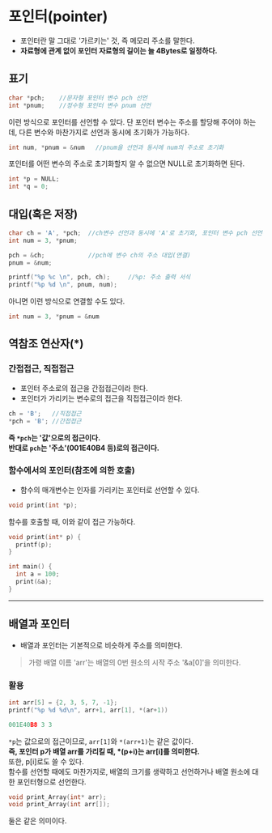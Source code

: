 # 포인터(pointer)
- 포인터란 말 그대로 '가르키는' 것, 즉 메모리 주소를 말한다.
- __자료형에 관계 없이 포인터 자료형의 길이는 늘 4Bytes로 일정하다.__

## 표기
``` c
char *pch;    //문자형 포인터 변수 pch 선언
int *pnum;    //정수형 포인터 변수 pnum 선언
```
이런 방식으로 포인터를 선언할 수 있다. 단 포인터 변수는 주소를 할당해 주어야 하는데, 다른 변수와 마찬가지로 선언과 동시에 초기화가 가능하다.
``` c
int num, *pnum = &num   //pnum을 선언과 동시에 num의 주소로 초기화
```
포인터를 어떤 변수의 주소로 초기화할지 알 수 없으면 NULL로 초기화하면 된다.
```c
int *p = NULL;
int *q = 0;
```

## 대입(혹은 저장)
```c
char ch = 'A', *pch;  //ch변수 선언과 동시에 'A'로 초기화, 포인터 변수 pch 선언
int num = 3, *pnum;

pch = &ch;            //pch에 변수 ch의 주소 대입(연결)
pnum = &num;  

printf("%p %c \n", pch, ch);     //%p: 주소 출력 서식
printf("%p %d \n", pnum, num);
```
아니면 이런 방식으로 연결할 수도 있다.
``` c
int num = 3, *pnum = &num
```

## 역참조 연산자(*)
### 간접접근, 직접접근
- 포인터 주소로의 접근을 간접접근이라 한다.
- 포인터가 가리키는 변수로의 접근을 직접접근이라 한다.
```c
ch = 'B';   //직접접근
*pch = 'B'; //간접접근
```
__즉 `*pch`는 '값'으로의 접근이다.__\
__반대로 `pch`는 '주소'(001E40B4 등)로의 접근이다.__

### 함수에서의 포인터(참조에 의한 호출)
- 함수의 매개변수는 인자를 가리키는 포인터로 선언할 수 있다.
```c
void print(int *p);
```
함수를 호출할 때, 이와 같이 접근 가능하다.
```c
void print(int* p) {
  printf(p);
}

int main() {
  int a = 100;
  print(&a);
}
```

-----
## 배열과 포인터
- 배열과 포인터는 기본적으로 비슷하게 주소를 의미한다.
> 가령 배열 이름 'arr'는 배열의 0번 원소의 시작 주소 '&a[0]'을 의미한다.

### 활용
``` c
int arr[5] = {2, 3, 5, 7, -1};
printf("%p %d %d\n", arr+1, arr[1], *(ar+1))
```
```c
001E40B8 3 3
```

`*p`는 값으로의 접근이므로, `arr[1]`와 `*(arr+1)`는 같은 값이다.\
__즉, 포인터 p가 배열 arr를 가리킬 때, *(p+i)는 arr[i]를 의미한다.__\
또한, p[i]로도 쓸 수 있다.\
함수를 선언할 때에도 마찬가지로, 배열의 크기를 생략하고 선언하거나 배열 원소에 대한 포인터형으로 선언한다.
```c
void print_Array(int* arr);
void print_Array(int arr[]);
```
둘은 같은 의미이다.


